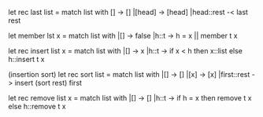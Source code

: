 let rec last list = 
match list with
[] -> []
|[head] -> [head]
|head::rest -< last rest


let member lst x = 
	match list with
	|[] -> false
	|h::t -> h = x || member t x

let rec insert list x = 
	match list with
	|[] -> x
	|h::t -> if x < h then x::list 
		else h::insert t x


(insertion sort)
let rec sort list = 
	match list with
	|[] -> []
	|[x] -> [x]
	|first::rest -> insert (sort rest) first


let rec remove list x = 
	match list with
	|[] -> []
	|h::t -> if h = x then remove t x
		else h::remove t x


